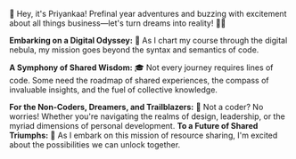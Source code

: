 👋 Hey, it's Priyankaa! Prefinal year adventures and buzzing with excitement about all things business—let's turn dreams into reality! 🌱🚀

**Embarking on a Digital Odyssey:** 🚀
As I chart my course through the digital nebula, my mission goes beyond the syntax and semantics of code. 

**A Symphony of Shared Wisdom:** 🎓
Not every journey requires lines of code. Some need the roadmap of shared experiences, the compass of invaluable insights, and the fuel of collective knowledge.

**For the Non-Coders, Dreamers, and Trailblazers:** 🌈
Not a coder? No worries! Whether you're navigating the realms of design, leadership, or the myriad dimensions of personal development.
**To a Future of Shared Triumphs:** 🚀
As I embark on this mission of resource sharing, I'm excited about the possibilities we can unlock together.


   
<!---
p21211/p21211 is a ✨ special ✨ repository because its `README.md` (this file) appears on your GitHub profile.
You can click the Preview link to take a look at your changes.
--->

